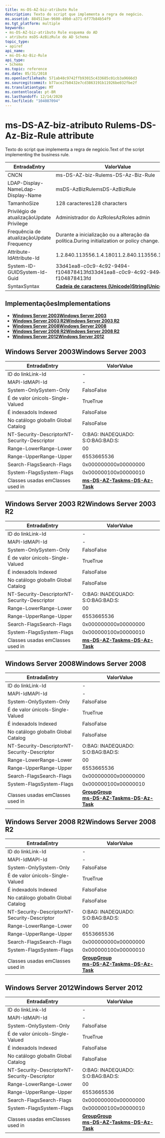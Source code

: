 ```yaml
---
title: ms-DS-AZ-biz-atributo Rule
description: Texto do script que implementa a regra de negócio.
ms.assetid: 884513ae-9600-49b0-a371-6f77b84b54f9
ms.tgt_platform: multiple
keywords:
- ms-DS-AZ-biz-atributo Rule esquema do AD
- atributo msDS-AzBizRule do AD Schema
topic_type:
- apiref
api_name:
- ms-DS-Az-Biz-Rule
api_type:
- Schema
ms.topic: reference
ms.date: 05/31/2018
ms.openlocfilehash: 571ab48c9742ffb93015c433685c01cb3a9666d3
ms.sourcegitcommit: b77ace27b0432e7cd3863191b11926be032fbe2f
ms.translationtype: MT
ms.contentlocale: pt-BR
ms.lasthandoff: 12/14/2020
ms.locfileid: "104087094"
---
```

# <a name="ms-ds-az-biz-rule-attribute"></a><span data-ttu-id="f0388-105">ms-DS-AZ-biz-atributo Rule</span><span class="sxs-lookup"><span data-stu-id="f0388-105">ms-DS-Az-Biz-Rule attribute</span></span>

<span data-ttu-id="f0388-106">Texto do script que implementa a regra de negócio.</span><span class="sxs-lookup"><span data-stu-id="f0388-106">Text of the script implementing the business rule.</span></span>



| <span data-ttu-id="f0388-107">Entrada</span><span class="sxs-lookup"><span data-stu-id="f0388-107">Entry</span></span> | <span data-ttu-id="f0388-108">Valor</span><span class="sxs-lookup"><span data-stu-id="f0388-108">Value</span></span> |
|-------------------|---------------------------------------------|
| <span data-ttu-id="f0388-109">CN</span><span class="sxs-lookup"><span data-stu-id="f0388-109">CN</span></span>                | <span data-ttu-id="f0388-110">ms-DS-AZ-biz-Rule</span><span class="sxs-lookup"><span data-stu-id="f0388-110">ms-DS-Az-Biz-Rule</span></span>                           |
| <span data-ttu-id="f0388-111">LDAP-Display-Name</span><span class="sxs-lookup"><span data-stu-id="f0388-111">Ldap-Display-Name</span></span> | <span data-ttu-id="f0388-112">msDS-AzBizRule</span><span class="sxs-lookup"><span data-stu-id="f0388-112">msDS-AzBizRule</span></span>                              |
| <span data-ttu-id="f0388-113">Tamanho</span><span class="sxs-lookup"><span data-stu-id="f0388-113">Size</span></span>              | <span data-ttu-id="f0388-114">128 caracteres</span><span class="sxs-lookup"><span data-stu-id="f0388-114">128 characters</span></span>                              |
| <span data-ttu-id="f0388-115">Privilégio de atualização</span><span class="sxs-lookup"><span data-stu-id="f0388-115">Update Privilege</span></span>  | <span data-ttu-id="f0388-116">Administrador do AzRoles</span><span class="sxs-lookup"><span data-stu-id="f0388-116">AzRoles admin</span></span>                               |
| <span data-ttu-id="f0388-117">Frequência de atualização</span><span class="sxs-lookup"><span data-stu-id="f0388-117">Update Frequency</span></span>  | <span data-ttu-id="f0388-118">Durante a inicialização ou a alteração da política.</span><span class="sxs-lookup"><span data-stu-id="f0388-118">During initialization or policy change.</span></span>     |
| <span data-ttu-id="f0388-119">Attribute-Id</span><span class="sxs-lookup"><span data-stu-id="f0388-119">Attribute-Id</span></span>      | <span data-ttu-id="f0388-120">1.2.840.113556.1.4.1801</span><span class="sxs-lookup"><span data-stu-id="f0388-120">1.2.840.113556.1.4.1801</span></span>                     |
| <span data-ttu-id="f0388-121">System-ID-GUID</span><span class="sxs-lookup"><span data-stu-id="f0388-121">System-Id-Guid</span></span>    | <span data-ttu-id="f0388-122">33d41ea8-c0c9-4c92-9494-f104878413fd</span><span class="sxs-lookup"><span data-stu-id="f0388-122">33d41ea8-c0c9-4c92-9494-f104878413fd</span></span>        |
| <span data-ttu-id="f0388-123">Syntax</span><span class="sxs-lookup"><span data-stu-id="f0388-123">Syntax</span></span>            | [<span data-ttu-id="f0388-124">**Cadeia de caracteres (Unicode)**</span><span class="sxs-lookup"><span data-stu-id="f0388-124">**String(Unicode)**</span></span>](s-string-unicode.md) |



## <a name="implementations"></a><span data-ttu-id="f0388-125">Implementações</span><span class="sxs-lookup"><span data-stu-id="f0388-125">Implementations</span></span>

-   [<span data-ttu-id="f0388-126">**Windows Server 2003**</span><span class="sxs-lookup"><span data-stu-id="f0388-126">**Windows Server 2003**</span></span>](#windows-server-2003)
-   [<span data-ttu-id="f0388-127">**Windows Server 2003 R2**</span><span class="sxs-lookup"><span data-stu-id="f0388-127">**Windows Server 2003 R2**</span></span>](#windows-server-2003-r2)
-   [<span data-ttu-id="f0388-128">**Windows Server 2008**</span><span class="sxs-lookup"><span data-stu-id="f0388-128">**Windows Server 2008**</span></span>](#windows-server-2008)
-   [<span data-ttu-id="f0388-129">**Windows Server 2008 R2**</span><span class="sxs-lookup"><span data-stu-id="f0388-129">**Windows Server 2008 R2**</span></span>](#windows-server-2008-r2)
-   [<span data-ttu-id="f0388-130">**Windows Server 2012**</span><span class="sxs-lookup"><span data-stu-id="f0388-130">**Windows Server 2012**</span></span>](#windows-server-2012)

## <a name="windows-server-2003"></a><span data-ttu-id="f0388-131">Windows Server 2003</span><span class="sxs-lookup"><span data-stu-id="f0388-131">Windows Server 2003</span></span>



| <span data-ttu-id="f0388-132">Entrada</span><span class="sxs-lookup"><span data-stu-id="f0388-132">Entry</span></span> | <span data-ttu-id="f0388-133">Valor</span><span class="sxs-lookup"><span data-stu-id="f0388-133">Value</span></span> |
|------------------------|---------------------------------------------------|
| <span data-ttu-id="f0388-134">ID do link</span><span class="sxs-lookup"><span data-stu-id="f0388-134">Link-Id</span></span>                | \-                                                |
| <span data-ttu-id="f0388-135">MAPI-Id</span><span class="sxs-lookup"><span data-stu-id="f0388-135">MAPI-Id</span></span>                | \-                                                |
| <span data-ttu-id="f0388-136">System-Only</span><span class="sxs-lookup"><span data-stu-id="f0388-136">System-Only</span></span>            | <span data-ttu-id="f0388-137">Falso</span><span class="sxs-lookup"><span data-stu-id="f0388-137">False</span></span>                                             |
| <span data-ttu-id="f0388-138">É de valor único</span><span class="sxs-lookup"><span data-stu-id="f0388-138">Is-Single-Valued</span></span>       | <span data-ttu-id="f0388-139">True</span><span class="sxs-lookup"><span data-stu-id="f0388-139">True</span></span>                                              |
| <span data-ttu-id="f0388-140">É indexado</span><span class="sxs-lookup"><span data-stu-id="f0388-140">Is Indexed</span></span>             | <span data-ttu-id="f0388-141">Falso</span><span class="sxs-lookup"><span data-stu-id="f0388-141">False</span></span>                                             |
| <span data-ttu-id="f0388-142">No catálogo global</span><span class="sxs-lookup"><span data-stu-id="f0388-142">In Global Catalog</span></span>      | <span data-ttu-id="f0388-143">Falso</span><span class="sxs-lookup"><span data-stu-id="f0388-143">False</span></span>                                             |
| <span data-ttu-id="f0388-144">NT-Security-Descriptor</span><span class="sxs-lookup"><span data-stu-id="f0388-144">NT-Security-Descriptor</span></span> | <span data-ttu-id="f0388-145">O:BAG: INADEQUADO: S:</span><span class="sxs-lookup"><span data-stu-id="f0388-145">O:BAG:BAD:S:</span></span>                                      |
| <span data-ttu-id="f0388-146">Range-Lower</span><span class="sxs-lookup"><span data-stu-id="f0388-146">Range-Lower</span></span>            | <span data-ttu-id="f0388-147">0</span><span class="sxs-lookup"><span data-stu-id="f0388-147">0</span></span>                                                 |
| <span data-ttu-id="f0388-148">Range-Upper</span><span class="sxs-lookup"><span data-stu-id="f0388-148">Range-Upper</span></span>            | <span data-ttu-id="f0388-149">65536</span><span class="sxs-lookup"><span data-stu-id="f0388-149">65536</span></span>                                             |
| <span data-ttu-id="f0388-150">Search-Flags</span><span class="sxs-lookup"><span data-stu-id="f0388-150">Search-Flags</span></span>           | <span data-ttu-id="f0388-151">0x00000000</span><span class="sxs-lookup"><span data-stu-id="f0388-151">0x00000000</span></span>                                        |
| <span data-ttu-id="f0388-152">System-Flags</span><span class="sxs-lookup"><span data-stu-id="f0388-152">System-Flags</span></span>           | <span data-ttu-id="f0388-153">0x00000010</span><span class="sxs-lookup"><span data-stu-id="f0388-153">0x00000010</span></span>                                        |
| <span data-ttu-id="f0388-154">Classes usadas em</span><span class="sxs-lookup"><span data-stu-id="f0388-154">Classes used in</span></span>        | [<span data-ttu-id="f0388-155">**ms-DS-AZ-Task**</span><span class="sxs-lookup"><span data-stu-id="f0388-155">**ms-DS-Az-Task**</span></span>](c-msds-aztask.md)<br/> |



## <a name="windows-server-2003-r2"></a><span data-ttu-id="f0388-156">Windows Server 2003 R2</span><span class="sxs-lookup"><span data-stu-id="f0388-156">Windows Server 2003 R2</span></span>



| <span data-ttu-id="f0388-157">Entrada</span><span class="sxs-lookup"><span data-stu-id="f0388-157">Entry</span></span> | <span data-ttu-id="f0388-158">Valor</span><span class="sxs-lookup"><span data-stu-id="f0388-158">Value</span></span> |
|------------------------|---------------------------------------------------|
| <span data-ttu-id="f0388-159">ID do link</span><span class="sxs-lookup"><span data-stu-id="f0388-159">Link-Id</span></span>                | \-                                                |
| <span data-ttu-id="f0388-160">MAPI-Id</span><span class="sxs-lookup"><span data-stu-id="f0388-160">MAPI-Id</span></span>                | \-                                                |
| <span data-ttu-id="f0388-161">System-Only</span><span class="sxs-lookup"><span data-stu-id="f0388-161">System-Only</span></span>            | <span data-ttu-id="f0388-162">Falso</span><span class="sxs-lookup"><span data-stu-id="f0388-162">False</span></span>                                             |
| <span data-ttu-id="f0388-163">É de valor único</span><span class="sxs-lookup"><span data-stu-id="f0388-163">Is-Single-Valued</span></span>       | <span data-ttu-id="f0388-164">True</span><span class="sxs-lookup"><span data-stu-id="f0388-164">True</span></span>                                              |
| <span data-ttu-id="f0388-165">É indexado</span><span class="sxs-lookup"><span data-stu-id="f0388-165">Is Indexed</span></span>             | <span data-ttu-id="f0388-166">Falso</span><span class="sxs-lookup"><span data-stu-id="f0388-166">False</span></span>                                             |
| <span data-ttu-id="f0388-167">No catálogo global</span><span class="sxs-lookup"><span data-stu-id="f0388-167">In Global Catalog</span></span>      | <span data-ttu-id="f0388-168">Falso</span><span class="sxs-lookup"><span data-stu-id="f0388-168">False</span></span>                                             |
| <span data-ttu-id="f0388-169">NT-Security-Descriptor</span><span class="sxs-lookup"><span data-stu-id="f0388-169">NT-Security-Descriptor</span></span> | <span data-ttu-id="f0388-170">O:BAG: INADEQUADO: S:</span><span class="sxs-lookup"><span data-stu-id="f0388-170">O:BAG:BAD:S:</span></span>                                      |
| <span data-ttu-id="f0388-171">Range-Lower</span><span class="sxs-lookup"><span data-stu-id="f0388-171">Range-Lower</span></span>            | <span data-ttu-id="f0388-172">0</span><span class="sxs-lookup"><span data-stu-id="f0388-172">0</span></span>                                                 |
| <span data-ttu-id="f0388-173">Range-Upper</span><span class="sxs-lookup"><span data-stu-id="f0388-173">Range-Upper</span></span>            | <span data-ttu-id="f0388-174">65536</span><span class="sxs-lookup"><span data-stu-id="f0388-174">65536</span></span>                                             |
| <span data-ttu-id="f0388-175">Search-Flags</span><span class="sxs-lookup"><span data-stu-id="f0388-175">Search-Flags</span></span>           | <span data-ttu-id="f0388-176">0x00000000</span><span class="sxs-lookup"><span data-stu-id="f0388-176">0x00000000</span></span>                                        |
| <span data-ttu-id="f0388-177">System-Flags</span><span class="sxs-lookup"><span data-stu-id="f0388-177">System-Flags</span></span>           | <span data-ttu-id="f0388-178">0x00000010</span><span class="sxs-lookup"><span data-stu-id="f0388-178">0x00000010</span></span>                                        |
| <span data-ttu-id="f0388-179">Classes usadas em</span><span class="sxs-lookup"><span data-stu-id="f0388-179">Classes used in</span></span>        | [<span data-ttu-id="f0388-180">**ms-DS-AZ-Task**</span><span class="sxs-lookup"><span data-stu-id="f0388-180">**ms-DS-Az-Task**</span></span>](c-msds-aztask.md)<br/> |



## <a name="windows-server-2008"></a><span data-ttu-id="f0388-181">Windows Server 2008</span><span class="sxs-lookup"><span data-stu-id="f0388-181">Windows Server 2008</span></span>



| <span data-ttu-id="f0388-182">Entrada</span><span class="sxs-lookup"><span data-stu-id="f0388-182">Entry</span></span> | <span data-ttu-id="f0388-183">Valor</span><span class="sxs-lookup"><span data-stu-id="f0388-183">Value</span></span> |
|------------------------|---------------------------------------------------------------------------------------|
| <span data-ttu-id="f0388-184">ID do link</span><span class="sxs-lookup"><span data-stu-id="f0388-184">Link-Id</span></span>                | \-                                                                                    |
| <span data-ttu-id="f0388-185">MAPI-Id</span><span class="sxs-lookup"><span data-stu-id="f0388-185">MAPI-Id</span></span>                | \-                                                                                    |
| <span data-ttu-id="f0388-186">System-Only</span><span class="sxs-lookup"><span data-stu-id="f0388-186">System-Only</span></span>            | <span data-ttu-id="f0388-187">Falso</span><span class="sxs-lookup"><span data-stu-id="f0388-187">False</span></span>                                                                                 |
| <span data-ttu-id="f0388-188">É de valor único</span><span class="sxs-lookup"><span data-stu-id="f0388-188">Is-Single-Valued</span></span>       | <span data-ttu-id="f0388-189">True</span><span class="sxs-lookup"><span data-stu-id="f0388-189">True</span></span>                                                                                  |
| <span data-ttu-id="f0388-190">É indexado</span><span class="sxs-lookup"><span data-stu-id="f0388-190">Is Indexed</span></span>             | <span data-ttu-id="f0388-191">Falso</span><span class="sxs-lookup"><span data-stu-id="f0388-191">False</span></span>                                                                                 |
| <span data-ttu-id="f0388-192">No catálogo global</span><span class="sxs-lookup"><span data-stu-id="f0388-192">In Global Catalog</span></span>      | <span data-ttu-id="f0388-193">Falso</span><span class="sxs-lookup"><span data-stu-id="f0388-193">False</span></span>                                                                                 |
| <span data-ttu-id="f0388-194">NT-Security-Descriptor</span><span class="sxs-lookup"><span data-stu-id="f0388-194">NT-Security-Descriptor</span></span> | <span data-ttu-id="f0388-195">O:BAG: INADEQUADO: S:</span><span class="sxs-lookup"><span data-stu-id="f0388-195">O:BAG:BAD:S:</span></span>                                                                          |
| <span data-ttu-id="f0388-196">Range-Lower</span><span class="sxs-lookup"><span data-stu-id="f0388-196">Range-Lower</span></span>            | <span data-ttu-id="f0388-197">0</span><span class="sxs-lookup"><span data-stu-id="f0388-197">0</span></span>                                                                                     |
| <span data-ttu-id="f0388-198">Range-Upper</span><span class="sxs-lookup"><span data-stu-id="f0388-198">Range-Upper</span></span>            | <span data-ttu-id="f0388-199">65536</span><span class="sxs-lookup"><span data-stu-id="f0388-199">65536</span></span>                                                                                 |
| <span data-ttu-id="f0388-200">Search-Flags</span><span class="sxs-lookup"><span data-stu-id="f0388-200">Search-Flags</span></span>           | <span data-ttu-id="f0388-201">0x00000000</span><span class="sxs-lookup"><span data-stu-id="f0388-201">0x00000000</span></span>                                                                            |
| <span data-ttu-id="f0388-202">System-Flags</span><span class="sxs-lookup"><span data-stu-id="f0388-202">System-Flags</span></span>           | <span data-ttu-id="f0388-203">0x00000010</span><span class="sxs-lookup"><span data-stu-id="f0388-203">0x00000010</span></span>                                                                            |
| <span data-ttu-id="f0388-204">Classes usadas em</span><span class="sxs-lookup"><span data-stu-id="f0388-204">Classes used in</span></span>        | [<span data-ttu-id="f0388-205">**Group**</span><span class="sxs-lookup"><span data-stu-id="f0388-205">**Group**</span></span>](c-group.md)<br/> [<span data-ttu-id="f0388-206">**ms-DS-AZ-Task**</span><span class="sxs-lookup"><span data-stu-id="f0388-206">**ms-DS-Az-Task**</span></span>](c-msds-aztask.md)<br/> |



## <a name="windows-server-2008-r2"></a><span data-ttu-id="f0388-207">Windows Server 2008 R2</span><span class="sxs-lookup"><span data-stu-id="f0388-207">Windows Server 2008 R2</span></span>



| <span data-ttu-id="f0388-208">Entrada</span><span class="sxs-lookup"><span data-stu-id="f0388-208">Entry</span></span> | <span data-ttu-id="f0388-209">Valor</span><span class="sxs-lookup"><span data-stu-id="f0388-209">Value</span></span> |
|------------------------|---------------------------------------------------------------------------------------|
| <span data-ttu-id="f0388-210">ID do link</span><span class="sxs-lookup"><span data-stu-id="f0388-210">Link-Id</span></span>                | \-                                                                                    |
| <span data-ttu-id="f0388-211">MAPI-Id</span><span class="sxs-lookup"><span data-stu-id="f0388-211">MAPI-Id</span></span>                | \-                                                                                    |
| <span data-ttu-id="f0388-212">System-Only</span><span class="sxs-lookup"><span data-stu-id="f0388-212">System-Only</span></span>            | <span data-ttu-id="f0388-213">Falso</span><span class="sxs-lookup"><span data-stu-id="f0388-213">False</span></span>                                                                                 |
| <span data-ttu-id="f0388-214">É de valor único</span><span class="sxs-lookup"><span data-stu-id="f0388-214">Is-Single-Valued</span></span>       | <span data-ttu-id="f0388-215">True</span><span class="sxs-lookup"><span data-stu-id="f0388-215">True</span></span>                                                                                  |
| <span data-ttu-id="f0388-216">É indexado</span><span class="sxs-lookup"><span data-stu-id="f0388-216">Is Indexed</span></span>             | <span data-ttu-id="f0388-217">Falso</span><span class="sxs-lookup"><span data-stu-id="f0388-217">False</span></span>                                                                                 |
| <span data-ttu-id="f0388-218">No catálogo global</span><span class="sxs-lookup"><span data-stu-id="f0388-218">In Global Catalog</span></span>      | <span data-ttu-id="f0388-219">Falso</span><span class="sxs-lookup"><span data-stu-id="f0388-219">False</span></span>                                                                                 |
| <span data-ttu-id="f0388-220">NT-Security-Descriptor</span><span class="sxs-lookup"><span data-stu-id="f0388-220">NT-Security-Descriptor</span></span> | <span data-ttu-id="f0388-221">O:BAG: INADEQUADO: S:</span><span class="sxs-lookup"><span data-stu-id="f0388-221">O:BAG:BAD:S:</span></span>                                                                          |
| <span data-ttu-id="f0388-222">Range-Lower</span><span class="sxs-lookup"><span data-stu-id="f0388-222">Range-Lower</span></span>            | <span data-ttu-id="f0388-223">0</span><span class="sxs-lookup"><span data-stu-id="f0388-223">0</span></span>                                                                                     |
| <span data-ttu-id="f0388-224">Range-Upper</span><span class="sxs-lookup"><span data-stu-id="f0388-224">Range-Upper</span></span>            | <span data-ttu-id="f0388-225">65536</span><span class="sxs-lookup"><span data-stu-id="f0388-225">65536</span></span>                                                                                 |
| <span data-ttu-id="f0388-226">Search-Flags</span><span class="sxs-lookup"><span data-stu-id="f0388-226">Search-Flags</span></span>           | <span data-ttu-id="f0388-227">0x00000000</span><span class="sxs-lookup"><span data-stu-id="f0388-227">0x00000000</span></span>                                                                            |
| <span data-ttu-id="f0388-228">System-Flags</span><span class="sxs-lookup"><span data-stu-id="f0388-228">System-Flags</span></span>           | <span data-ttu-id="f0388-229">0x00000010</span><span class="sxs-lookup"><span data-stu-id="f0388-229">0x00000010</span></span>                                                                            |
| <span data-ttu-id="f0388-230">Classes usadas em</span><span class="sxs-lookup"><span data-stu-id="f0388-230">Classes used in</span></span>        | [<span data-ttu-id="f0388-231">**Group**</span><span class="sxs-lookup"><span data-stu-id="f0388-231">**Group**</span></span>](c-group.md)<br/> [<span data-ttu-id="f0388-232">**ms-DS-AZ-Task**</span><span class="sxs-lookup"><span data-stu-id="f0388-232">**ms-DS-Az-Task**</span></span>](c-msds-aztask.md)<br/> |



## <a name="windows-server-2012"></a><span data-ttu-id="f0388-233">Windows Server 2012</span><span class="sxs-lookup"><span data-stu-id="f0388-233">Windows Server 2012</span></span>



| <span data-ttu-id="f0388-234">Entrada</span><span class="sxs-lookup"><span data-stu-id="f0388-234">Entry</span></span> | <span data-ttu-id="f0388-235">Valor</span><span class="sxs-lookup"><span data-stu-id="f0388-235">Value</span></span> |
|------------------------|---------------------------------------------------------------------------------------|
| <span data-ttu-id="f0388-236">ID do link</span><span class="sxs-lookup"><span data-stu-id="f0388-236">Link-Id</span></span>                | \-                                                                                    |
| <span data-ttu-id="f0388-237">MAPI-Id</span><span class="sxs-lookup"><span data-stu-id="f0388-237">MAPI-Id</span></span>                | \-                                                                                    |
| <span data-ttu-id="f0388-238">System-Only</span><span class="sxs-lookup"><span data-stu-id="f0388-238">System-Only</span></span>            | <span data-ttu-id="f0388-239">Falso</span><span class="sxs-lookup"><span data-stu-id="f0388-239">False</span></span>                                                                                 |
| <span data-ttu-id="f0388-240">É de valor único</span><span class="sxs-lookup"><span data-stu-id="f0388-240">Is-Single-Valued</span></span>       | <span data-ttu-id="f0388-241">True</span><span class="sxs-lookup"><span data-stu-id="f0388-241">True</span></span>                                                                                  |
| <span data-ttu-id="f0388-242">É indexado</span><span class="sxs-lookup"><span data-stu-id="f0388-242">Is Indexed</span></span>             | <span data-ttu-id="f0388-243">Falso</span><span class="sxs-lookup"><span data-stu-id="f0388-243">False</span></span>                                                                                 |
| <span data-ttu-id="f0388-244">No catálogo global</span><span class="sxs-lookup"><span data-stu-id="f0388-244">In Global Catalog</span></span>      | <span data-ttu-id="f0388-245">Falso</span><span class="sxs-lookup"><span data-stu-id="f0388-245">False</span></span>                                                                                 |
| <span data-ttu-id="f0388-246">NT-Security-Descriptor</span><span class="sxs-lookup"><span data-stu-id="f0388-246">NT-Security-Descriptor</span></span> | <span data-ttu-id="f0388-247">O:BAG: INADEQUADO: S:</span><span class="sxs-lookup"><span data-stu-id="f0388-247">O:BAG:BAD:S:</span></span>                                                                          |
| <span data-ttu-id="f0388-248">Range-Lower</span><span class="sxs-lookup"><span data-stu-id="f0388-248">Range-Lower</span></span>            | <span data-ttu-id="f0388-249">0</span><span class="sxs-lookup"><span data-stu-id="f0388-249">0</span></span>                                                                                     |
| <span data-ttu-id="f0388-250">Range-Upper</span><span class="sxs-lookup"><span data-stu-id="f0388-250">Range-Upper</span></span>            | <span data-ttu-id="f0388-251">65536</span><span class="sxs-lookup"><span data-stu-id="f0388-251">65536</span></span>                                                                                 |
| <span data-ttu-id="f0388-252">Search-Flags</span><span class="sxs-lookup"><span data-stu-id="f0388-252">Search-Flags</span></span>           | <span data-ttu-id="f0388-253">0x00000000</span><span class="sxs-lookup"><span data-stu-id="f0388-253">0x00000000</span></span>                                                                            |
| <span data-ttu-id="f0388-254">System-Flags</span><span class="sxs-lookup"><span data-stu-id="f0388-254">System-Flags</span></span>           | <span data-ttu-id="f0388-255">0x00000010</span><span class="sxs-lookup"><span data-stu-id="f0388-255">0x00000010</span></span>                                                                            |
| <span data-ttu-id="f0388-256">Classes usadas em</span><span class="sxs-lookup"><span data-stu-id="f0388-256">Classes used in</span></span>        | [<span data-ttu-id="f0388-257">**Group**</span><span class="sxs-lookup"><span data-stu-id="f0388-257">**Group**</span></span>](c-group.md)<br/> [<span data-ttu-id="f0388-258">**ms-DS-AZ-Task**</span><span class="sxs-lookup"><span data-stu-id="f0388-258">**ms-DS-Az-Task**</span></span>](c-msds-aztask.md)<br/> |



 

 





